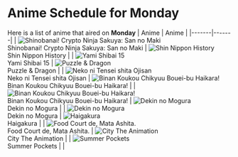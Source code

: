 # Anime Schedule for Monday
Here is a list of anime that aired on **Monday** 
| Anime | Anime |
|-------|-------|
| ![Shinobanai! Crypto Ninja Sakuya: San no Maki](https://cdn.myanimelist.net/images/anime/1150/150974.webp)<br>Shinobanai! Crypto Ninja Sakuya: San no Maki | ![Shin Nippon History](https://cdn.myanimelist.net/images/anime/1433/134811.webp)<br>Shin Nippon History |
| ![Yami Shibai 15](https://cdn.myanimelist.net/images/anime/1975/150436.webp)<br>Yami Shibai 15 | ![Puzzle & Dragon](https://cdn.myanimelist.net/images/anime/1460/149962.webp)<br>Puzzle & Dragon |
| ![Neko ni Tensei shita Ojisan](https://cdn.myanimelist.net/images/anime/1562/149986.webp)<br>Neko ni Tensei shita Ojisan | ![Binan Koukou Chikyuu Bouei-bu Haikara!](https://cdn.myanimelist.net/images/anime/1083/150814.webp)<br>Binan Koukou Chikyuu Bouei-bu Haikara! |
| ![Binan Koukou Chikyuu Bouei-bu Haikara!](https://cdn.myanimelist.net/images/anime/1083/150814.webp)<br>Binan Koukou Chikyuu Bouei-bu Haikara! | ![Dekin no Mogura](https://cdn.myanimelist.net/images/anime/1154/149311.webp)<br>Dekin no Mogura |
| ![Dekin no Mogura](https://cdn.myanimelist.net/images/anime/1154/149311.webp)<br>Dekin no Mogura | ![Haigakura](https://cdn.myanimelist.net/images/anime/1214/142185.webp)<br>Haigakura |
| ![Food Court de, Mata Ashita.](https://cdn.myanimelist.net/images/anime/1039/150572.webp)<br>Food Court de, Mata Ashita. | ![City The Animation](https://cdn.myanimelist.net/images/anime/1981/149640.webp)<br>City The Animation |
| ![Summer Pockets](https://cdn.myanimelist.net/images/anime/1691/148602.webp)<br>Summer Pockets |  |
